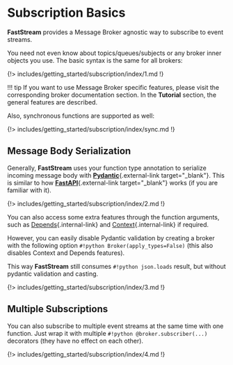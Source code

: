 # Subscription Basics

**FastStream** provides a Message Broker agnostic way to subscribe to event streams.

You need not even know about topics/queues/subjects or any broker inner objects you use.
The basic syntax is the same for all brokers:

{!> includes/getting_started/subscription/index/1.md !}

!!! tip
    If you want to use Message Broker specific features, please visit the corresponding broker documentation section.
    In the **Tutorial** section, the general features are described.

Also, synchronous functions are supported as well:

{!> includes/getting_started/subscription/index/sync.md !}

## Message Body Serialization

Generally, **FastStream** uses your function type annotation to serialize incoming message body with [**Pydantic**](https://docs.pydantic.dev){.external-link target="_blank"}. This is similar to how [**FastAPI**](https://fastapi.tiangolo.com){.external-link target="_blank"} works (if you are familiar with it).

{!> includes/getting_started/subscription/index/2.md !}

You can also access some extra features through the function arguments, such as [Depends](../dependencies/index.md){.internal-link} and [Context](../context/existed.md){.internal-link} if required.

However, you can easily disable Pydantic validation by creating a broker with the following option `#!python Broker(apply_types=False)` (this also disables Context and Depends features).

This way **FastStream** still consumes `#!python json.loads` result, but without pydantic validation and casting.

{!> includes/getting_started/subscription/index/3.md !}

## Multiple Subscriptions

You can also subscribe to multiple event streams at the same time with one function. Just wrap it with multiple `#!python @broker.subscriber(...)` decorators (they have no effect on each other).

{!> includes/getting_started/subscription/index/4.md !}
